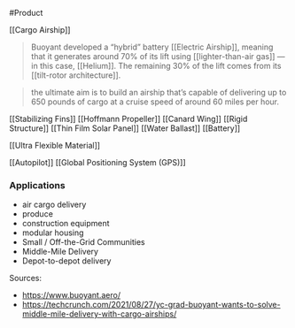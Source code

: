 #Product

[[Cargo Airship]]

> Buoyant developed a “hybrid” battery [[Electric Airship]], meaning that it generates around 70% of its lift using [[lighter-than-air gas]] — in this case, [[Helium]]. The remaining 30% of the lift comes from its [[tilt-rotor architecture]]. 

> the ultimate aim is to build an airship that’s capable of delivering up to 650 pounds of cargo at a cruise speed of around 60 miles per hour.


[[Stabilizing Fins]]
[[Hoffmann Propeller]]
[[Canard Wing]]
[[Rigid Structure]]
[[Thin Film Solar Panel]]
[[Water Ballast]]
[[Battery]]


[[Ultra Flexible Material]]

[[Autopilot]]
[[Global Positioning System (GPS)]]



### Applications
- air cargo delivery
- produce
- construction equipment
- modular housing
- Small / Off-the-Grid Communities
- Middle-Mile Delivery
- Depot-to-depot delivery




Sources:
- https://www.buoyant.aero/
- https://techcrunch.com/2021/08/27/yc-grad-buoyant-wants-to-solve-middle-mile-delivery-with-cargo-airships/
